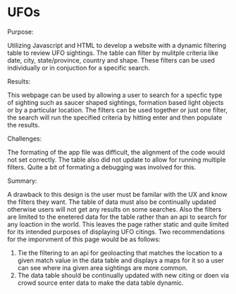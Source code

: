 # UFOs

Purpose: 

  Utilizing Javascript and HTML to develop a website with a dynamic filtering table to review UFO sightings. The table can filter by mulitple criteria like date, city, state/province, country and shape. These filters can be used individually or in conjuction for a specific search. 
  
Results:

  This webpage can be used by allowing a user to search for a specfic type of sighting such as saucer shaped sightings, formation based light objects or by a particular location. The filters can be used together or just one filter, the search will run the specified criteria by hitting enter and then populate the results. 
  
Challenges: 

  The formating of the app file was difficult, the alignment of the code would not set correctly. The table also did not update to allow for running multiple filters. Quite a bit of formating a debugging was involved for this. 
  
Summary:

  A drawback to this design is the user must be familar with the UX and know the filters they want. The table of data must also be continually updated otherwise users will not get any results on some searches. Also the filters are limited to the enetered data for the table rather than an api to search for any loaction in the world. This leaves the page rather static and quite limited for its intended purposes of displaying UFO citings. Two recommendations for the imporvment of this page would be as follows:
  
  1. Tie the filtering to an api for geoloacting that matches the location to a given match value in the data table and displays a maps for it so a user can see where ina  given area sightings are more common.
  2. The data table should be continually updated with new citing or doen via crowd source enter data to make the data table dynamic. 
